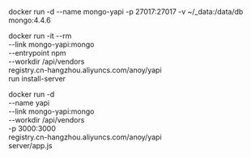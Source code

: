 docker run -d --name mongo-yapi -p 27017:27017 -v ~/_data:/data/db mongo:4.4.6



docker run -it --rm \
 --link mongo-yapi:mongo \
 --entrypoint npm \
 --workdir /api/vendors \
 registry.cn-hangzhou.aliyuncs.com/anoy/yapi \
 run install-server



docker run -d \
 --name yapi \
 --link mongo-yapi:mongo \
 --workdir /api/vendors \
 -p 3000:3000 \
 registry.cn-hangzhou.aliyuncs.com/anoy/yapi \
 server/app.js